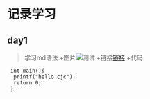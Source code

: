 # 记录学习
## day1
> 学习md语法
+图片![测试](https://assets.msn.cn/weathermapdata/1/static/svg/72/v2/exclamation2//Alert_OT_Y.svg)
+链接[链接](https://www.bilibili.com/)
+代码
```
 int main(){
  printf("hello cjc");
  return 0;
 }
```
